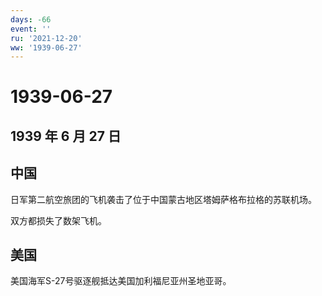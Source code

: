 ```yaml
---
days: -66
event: ''
ru: '2021-12-20'
ww: '1939-06-27'
---
```


# 1939-06-27

## 1939 年 6 月 27 日

## 中国

日军第二航空旅团的飞机袭击了位于中国蒙古地区塔姆萨格布拉格的苏联机场。

双方都损失了数架飞机。

## 美国

美国海军S-27号驱逐舰抵达美国加利福尼亚州圣地亚哥。